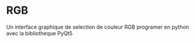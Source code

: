 # RGB
Un interface graphique de selection de couleur RGB
programer en python avec la bibliotheque PyQt5

